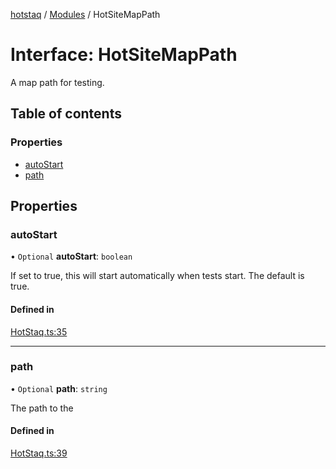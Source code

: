 [hotstaq](../README.md) / [Modules](../modules.md) / HotSiteMapPath

# Interface: HotSiteMapPath

A map path for testing.

## Table of contents

### Properties

- [autoStart](HotSiteMapPath.md#autostart)
- [path](HotSiteMapPath.md#path)

## Properties

### autoStart

• `Optional` **autoStart**: `boolean`

If set to true, this will start automatically when tests start.
The default is true.

#### Defined in

[HotStaq.ts:35](https://github.com/OurFreeLight/HotStaq/blob/c443819/src/HotStaq.ts#L35)

___

### path

• `Optional` **path**: `string`

The path to the

#### Defined in

[HotStaq.ts:39](https://github.com/OurFreeLight/HotStaq/blob/c443819/src/HotStaq.ts#L39)
